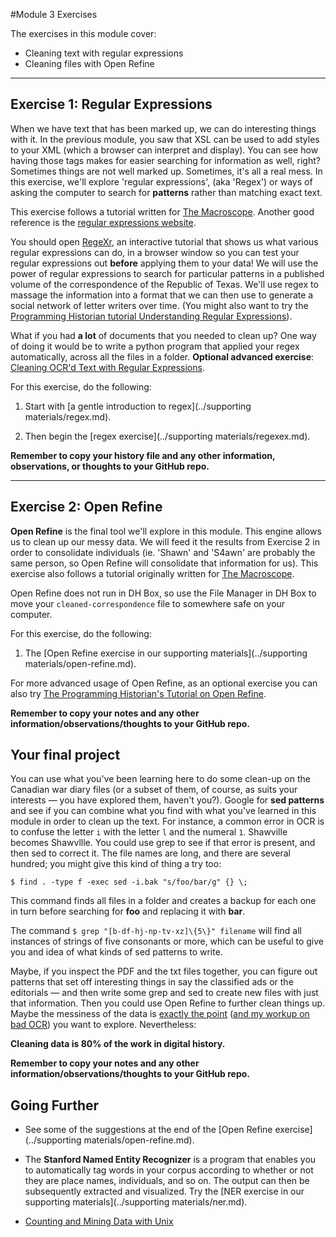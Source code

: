 #Module 3 Exercises

The exercises in this module cover:

+ Cleaning text with regular expressions
+ Cleaning files with Open Refine

-----

## Exercise 1: Regular Expressions

When we have text that has been marked up, we can do interesting things with it. In the previous module, you saw that XSL can be used to add styles to your XML (which a browser can interpret and display). You can see how having those tags makes for easier searching for information as well, right? Sometimes things are not well marked up. Sometimes, it's all a real mess. In this exercise, we'll explore 'regular expressions', (aka 'Regex') or ways of asking the computer to search for **patterns** rather than matching exact text.

This exercise follows a tutorial written for [The Macroscope](http://themacroscope.org). Another good reference is the [regular expressions website](http://www.regular-expressions.info/).

You should open [RegeXr](http://www.regexr.com/), an interactive tutorial that shows us what various regular expressions can do, in a browser window so you can test your regular expressions out **before** applying them to your data! We will use the power of regular expressions to search for particular patterns in a published volume of the correspondence of the Republic of Texas. We'll use regex to massage the information into a format that we can then use to generate a social network of letter writers over time. (You might also want to try the [Programming Historian tutorial Understanding Regular Expressions](http://programminghistorian.org/lessons/understanding-regular-expressions)).

What if you had **a lot** of documents that you needed to clean up? One way of doing it would be to write a python program that applied your regex automatically, across all the files in a folder. **Optional advanced exercise**: [Cleaning OCR'd Text with Regular Expressions](http://programminghistorian.org/lessons/cleaning-ocrd-text-with-regular-expressions).

For this exercise, do the following: 

1. Start with [a gentle introduction to regex](../supporting materials/regex.md).

2. Then begin the [regex exercise](../supporting materials/regexex.md).

**Remember to copy your history file and any other information, observations, or thoughts to your GitHub repo.**

-----

## Exercise 2: Open Refine

**Open Refine** is the final tool we'll explore in this module. This engine allows us to clean up our messy data. We will feed it the results from Exercise 2 in order to consolidate individuals (ie. 'Shawn' and 'S4awn' are probably the same person, so Open Refine will consolidate that information for us). This exercise also follows a tutorial originally written for [The Macroscope](http://themacroscope.org).

Open Refine does not run in DH Box, so use the File Manager in DH Box to move your `cleaned-correspondence` file to somewhere safe on your computer.

For this exercise, do the following: 

1. The [Open Refine exercise in our supporting materials](../supporting materials/open-refine.md).

For more advanced usage of Open Refine, as an optional exercise you can also try [The Programming Historian's Tutorial on Open Refine](http://programminghistorian.org/lessons/cleaning-data-with-openrefine).

**Remember to copy your notes and any other information/observations/thoughts to your GitHub repo.**

## Your final project

You can use what you've been learning here to do some clean-up on the Canadian war diary files (or a subset of them, of course, as suits your interests &mdash; you have explored them, haven't you?). Google for **sed patterns** and see if you can combine what you find with what you've learned in this module in order to clean up the text. For instance, a common error in OCR is to confuse the letter `i` with the letter `l` and the numeral `1`. Shawville becomes Shawvllle. You could use grep to see if that error is present, and then sed to correct it. The file names are long, and there are several hundred; you might give this kind of thing a try too:

`$ find . -type f -exec sed -i.bak "s/foo/bar/g" {} \;`

This command finds all files in a folder and creates a backup for each one in turn before searching for **foo** and replacing it with **bar**.

The command `$ grep "[b-df-hj-np-tv-xz]\{5\}" filename` will find all instances of strings of five consonants or more, which can be useful to give you and idea of what kinds of sed patterns to write.

Maybe, if you inspect the PDF and the txt files together, you can figure out patterns that set off interesting things in say the classified ads or the editorials &mdash; and then write some grep and sed to create new files with just that information. Then you could use Open Refine to further clean things up. Maybe the messiness of the data is [exactly the point](https://smgprojects.github.io/experiment-bad-equity/) ([and my workup on bad OCR](https://smgprojects.github.io/experiment-determining-bad-ocr-via-automated-spellcheck/)) you want to explore. Nevertheless:

**Cleaning data is 80% of the work in digital history.**

**Remember to copy your notes and any other information/observations/thoughts to your GitHub repo.**

## Going Further

+ See some of the suggestions at the end of the [Open Refine exercise](../supporting materials/open-refine.md).

+ The **Stanford Named Entity Recognizer** is a program that enables you to automatically tag words in your corpus according to whether or not they are place names, individuals, and so on. The output can then be subsequently extracted and visualized. Try the [NER exercise in our supporting materials](../supporting materials/ner.md).

+ [Counting and Mining Data with Unix](http://programminghistorian.org/lessons/research-data-with-unix)
